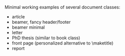 Minimal working examples of several document classes:
- article
- beamer, fancy header/footer
- beamer minimal
- letter
- PhD thesis (similar to book class)
- front page (personalized alternative to \maketitle)
- report
